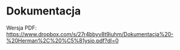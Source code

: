 # Dokumentacja

Wersja PDF: https://www.dropbox.com/s/27r4bbyv8t9iuhm/Dokumentacja%20-%20Herman%2C%20%C5%81ysio.pdf?dl=0
